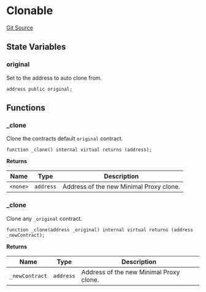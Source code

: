 # Clonable

[Git Source](https://github.com/yearn/tokenized-strategy-periphery/blob/naster/src/utils/Clonable.sol)

## State Variables

### original

Set to the address to auto clone from.

```solidity
address public original;
```

## Functions

### _clone

Clone the contracts default `original` contract.

```solidity
function _clone() internal virtual returns (address);
```

**Returns**

|Name|Type|Description|
|----|----|-----------|
|`<none>`|`address`|Address of the new Minimal Proxy clone.|

### _clone

Clone any `_original` contract.

```solidity
function _clone(address _original) internal virtual returns (address _newContract);
```

**Returns**

|Name|Type|Description|
|----|----|-----------|
|`_newContract`|`address`|Address of the new Minimal Proxy clone.|
